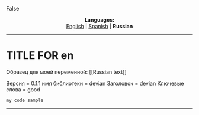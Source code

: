 False
<p align="center"><b>Languages:</b><br /><a href="https://github.com/markolofsen/devian/blob/master/README.md">English</a> | <a href="https://github.com/markolofsen/devian/blob/master/README_es.md">Spanish</a> | <b>Russian</b></p>

---

# TITLE FOR en
Образец для моей переменной: [[Russian text]]

Версия = 0.1.1
имя библиотеки = devian
Заголовок = devian
Ключевые слова = good

```
my code sample
```

---

